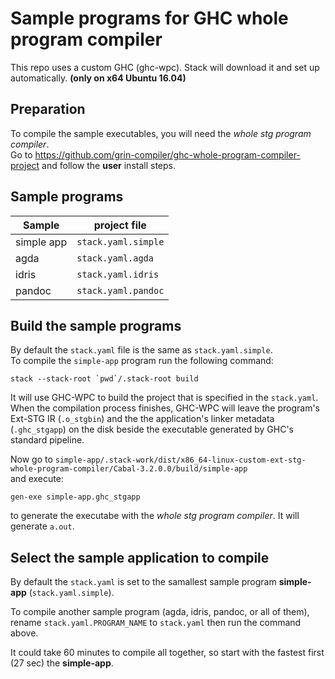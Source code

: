 # Sample programs for GHC whole program compiler

This repo uses a custom GHC (ghc-wpc). Stack will download it and set up automatically. **(only on x64 Ubuntu 16.04)**

## Preparation

To compile the sample executables, you will need the *whole stg program compiler*.  
Go to https://github.com/grin-compiler/ghc-whole-program-compiler-project and follow the **user** install steps.

## Sample programs

| Sample | project file|
| --- | --- |
| simple app | `stack.yaml.simple` |
| agda | `stack.yaml.agda` |
| idris | `stack.yaml.idris` |
| pandoc | `stack.yaml.pandoc` |

## Build the sample programs

By default the `stack.yaml` file is the same as `stack.yaml.simple`.  
To compile the `simple-app` program run the following command:
```
stack --stack-root `pwd`/.stack-root build
```
It will use GHC-WPC to build the project that is specified in the `stack.yaml`.  
When the compilation process finishes, GHC-WPC will leave the program's Ext-STG IR (`.o_stgbin`) and the the application's linker metadata (`.ghc_stgapp`) on the disk beside the executable generated by GHC's standard pipeline.  

Now go to `simple-app/.stack-work/dist/x86_64-linux-custom-ext-stg-whole-program-compiler/Cabal-3.2.0.0/build/simple-app`  
and execute:
```
gen-exe simple-app.ghc_stgapp
```
to generate the executabe with the *whole stg program compiler*.
It will generate `a.out`.

## Select the sample application to compile

By default the `stack.yaml` is set to the samallest sample program **simple-app** (`stack.yaml.simple`).

To compile another sample program (agda, idris, pandoc, or all of them), rename `stack.yaml.PROGRAM_NAME` to `stack.yaml` then run the command above.

It could take 60 minutes to compile all together, so start with the fastest first (27 sec) the **simple-app**.
